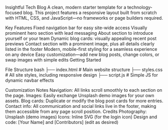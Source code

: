 Insightful Tech Blog
A clean, modern starter template for a technology-focused blog.
This project features a responsive layout built from scratch with HTML, CSS, and JavaScript—no frameworks or page builders required.

Key Features
Fixed navigation bar for easy site-wide access
Visually prominent hero section with lead messaging
About section to introduce yourself or your team
Dynamic blog cards: visually appealing recent post previews
Contact section with a prominent image, plus all details clearly listed in the footer
Modern, mobile-first styling for a seamless experience on any device
Easy customization—add new blog posts, change colors, or swap images with simple edits
Getting Started

File Structure
bash
├── index.html      # Main website structure
├── styles.css      # All site styles, including responsive design
├── script.js       # Simple JS for dynamic navbar effects

Customization Notes
Navigation: All links scroll smoothly to each section on the page.
Images: Easily exchange Unsplash demo images for your own assets.
Blog cards: Duplicate or modify the blog post cards for more entries.
Contact info: All communication and social links live in the footer, making them accessible from any page scroll position.
Credits
Photography: Unsplash (demo images)
Icons: Inline SVG (for the login icon)
Design and code: [Your Name] and [Contributors] (edit as desired)
